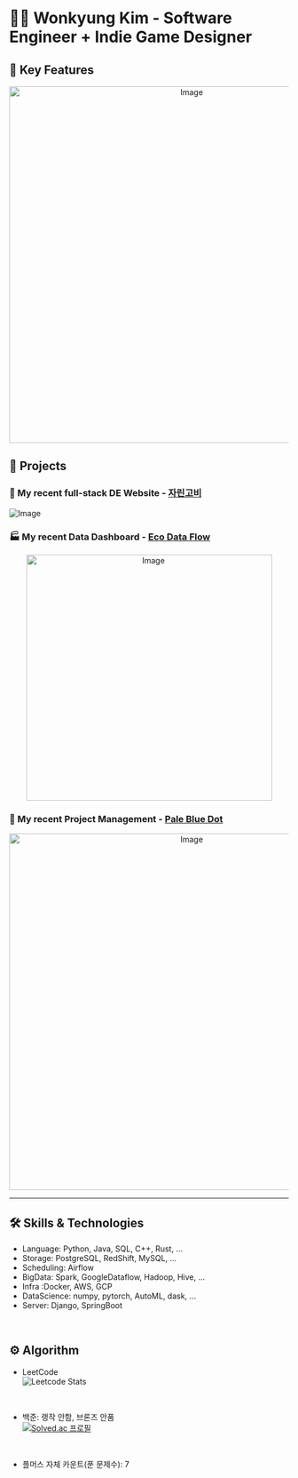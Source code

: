 # 👋🏻 Wonkyung Kim - Software Engineer + Indie Game Designer

## 🔑 Key Features
<p align="center">
<img width="642" alt="Image" src="https://github.com/user-attachments/assets/68eefc9b-7f69-4cde-bc01-6cb1c43c6d9c" /></p>

## 🌟 Projects
### 🍱 My recent full-stack DE Website - [자린고비](https://github.com/97zPaleBlueDot/Youtube-Recipe-Search)
![Image](https://github.com/user-attachments/assets/011a7e13-b214-4063-af49-2f1707051537)

### 🏭 My recent Data Dashboard - [Eco Data Flow](https://github.com/EcoDataFlow/EcoDataFlow-airflow-repo)
<p align="center">
<img width="443" alt="Image" src="https://github.com/user-attachments/assets/edad7f8d-63c4-49c9-8714-1c429868bb2f" /></p>

### 🧩 My recent Project Management - [Pale Blue Dot](https://github.com/orgs/97zPaleBlueDot/projects/1/views/1)
<p align="center">
<img width="642" alt="Image" src="https://github.com/user-attachments/assets/94d06a2a-44f2-4352-9585-8b96a7b191b2" /></p>

---

## 🛠️ Skills & Technologies
- Language: Python, Java, SQL, C++, Rust, ...
- Storage: PostgreSQL, RedShift, MySQL, ...
- Scheduling: Airflow
- BigData: Spark, GoogleDataflow, Hadoop, Hive, ...
- Infra :Docker, AWS, GCP
- DataScience: numpy, pytorch, AutoML, dask, ...
- Server: Django, SpringBoot
<br>

## ⚙️ Algorithm
- LeetCode<br>
![Leetcode Stats](https://leetcard.jacoblin.cool/secureWKkim?theme=wtf&font=patrick_hand&ext=contest)
<br>

- 백준: 랭작 안함, 브론즈 안품<br>
[![Solved.ac
프로필](http://mazassumnida.wtf/api/v2/generate_badge?boj=abgkf6)](https://solved.ac/abgkf6)
<br>

- 플머스 자체 카운트(푼 문제수): 7


<!--
**secureWKkim/secureWKkim** is a ✨ _special_ ✨ repository because its `README.md` (this file) appears on your GitHub profile.

Here are some ideas to get you started:

- 🔭 I’m currently working on ...
- 🌱 I’m currently learning ...
- 👯 I’m looking to collaborate on ...
- 🤔 I’m looking for help with ...
- 💬 Ask me about ...
- 📫 How to reach me: ...
- 😄 Pronouns: ...
- ⚡ Fun fact: ...
-->
